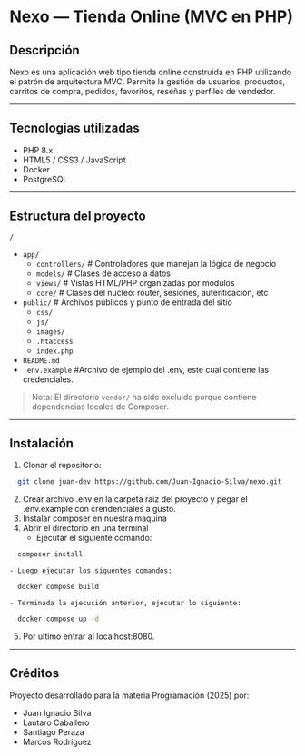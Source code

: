 # Nexo — Tienda Online (MVC en PHP)

## Descripción

Nexo es una aplicación web tipo tienda online construida en PHP utilizando el patrón de arquitectura MVC. Permite la gestión de usuarios, productos, carritos de compra, pedidos, favoritos, reseñas y perfiles de vendedor.

---

## Tecnologías utilizadas

- PHP 8.x
- HTML5 / CSS3 / JavaScript
- Docker
- PostgreSQL

---

## Estructura del proyecto
`/`
- `app/`
	- `controllers/` # Controladores que manejan la lógica de negocio
	- `models/` # Clases de acceso a datos
	- `views/` # Vistas HTML/PHP organizadas por módulos
	- `core/` # Clases del núcleo: router, sesiones, autenticación, etc
- `public/` # Archivos públicos y punto de entrada del sitio
	- `css/`
	- `js/`
	- `images/`
	- `.htaccess`
	- `index.php`
-	`README.md`
-	`.env.example` #Archivo de ejemplo del .env, este cual contiene las credenciales.

> Nota: El directorio `vendor/` ha sido excluido porque contiene dependencias locales de Composer.

---

## Instalación

1. Clonar el repositorio:
```bash
  git clone juan-dev https://github.com/Juan-Ignacio-Silva/nexo.git
```
2. Crear archivo .env en la carpeta raiz del proyecto y pegar el .env.example con crendenciales a gusto.
3. Instalar composer en nuestra maquina
4. Abrir el directorio en una terminal
	- Ejecutar el siguiente comando:
```bash
  composer install
```
	- Luego ejecutar los siguentes comandos:
```bash
  docker compose build
```
	- Terminada la ejecución anterior, ejecutar lo siguiente:
```bash
  docker compose up -d
```
5. Por ultimo entrar al localhost:8080.

---

## Créditos
Proyecto desarrollado para la materia Programación (2025) por:
- Juan Ignacio Silva
- Lautaro Caballero
- Santiago Peraza
- Marcos Rodríguez
